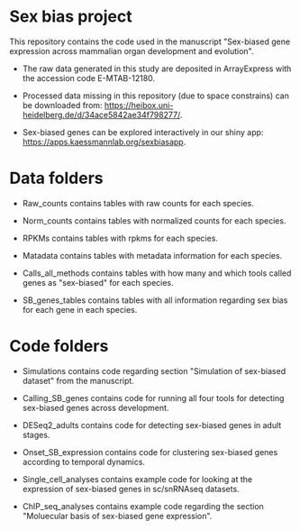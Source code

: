 # Sex bias project

This repository contains the code used in the manuscript "Sex-biased gene expression across mammalian organ development and evolution".

- The raw data generated in this study are deposited in ArrayExpress with the accession code E-MTAB-12180.

- Processed data missing in this repository (due to space constrains) can be downloaded from: https://heibox.uni-heidelberg.de/d/34ace5842ae34f798277/.

- Sex-biased genes can be explored interactively in our shiny app: https://apps.kaessmannlab.org/sexbiasapp.


# Data folders

- Raw_counts contains tables with raw counts for each species.

- Norm_counts contains tables with normalized counts for each species.

- RPKMs contains tables with rpkms for each species.

- Matadata contains tables with metadata information for each species.

- Calls_all_methods contains tables with how many and which tools called genes as "sex-biased" for each species.

- SB_genes_tables contains tables with all information regarding sex bias for each gene in each species.


# Code folders

- Simulations contains code regarding section "Simulation of sex-biased dataset" from the manuscript.

- Calling_SB_genes contains code for running all four tools for detecting sex-biased genes across development.

- DESeq2_adults contains code for detecting sex-biased genes in adult stages.

- Onset_SB_expression contains code for clustering sex-biased genes according to temporal dynamics.

- Single_cell_analyses contains example code for looking at the expression of sex-biased genes in sc/snRNAseq datasets.

- ChIP_seq_analyses contains example code regarding the section "Moluecular basis of sex-biased gene expression".
